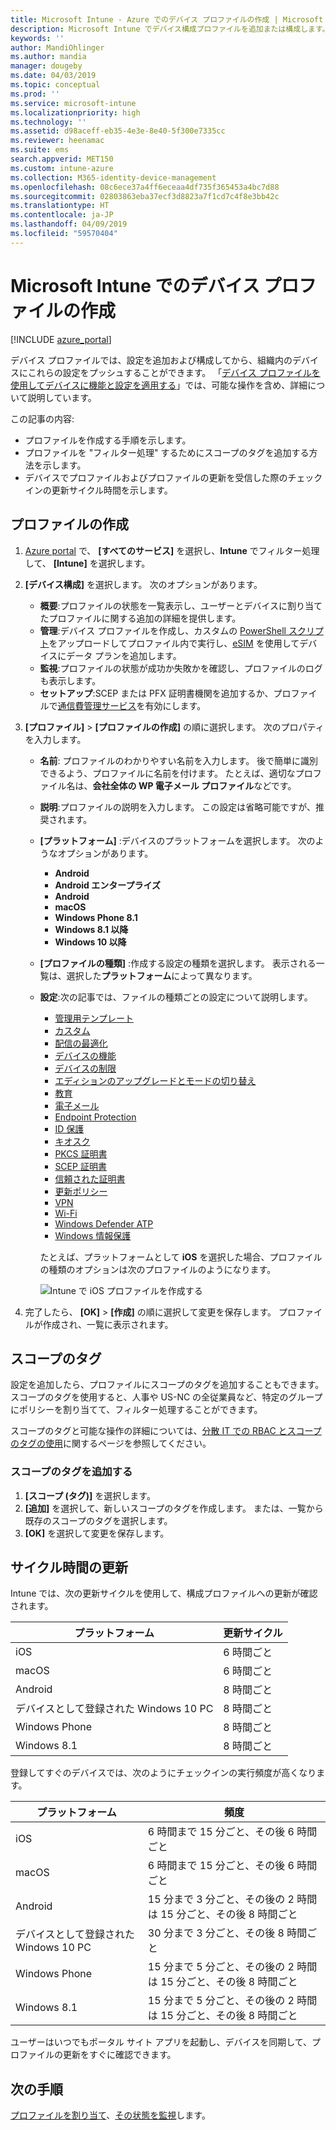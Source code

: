 ```yaml
---
title: Microsoft Intune - Azure でのデバイス プロファイルの作成 | Microsoft Docs
description: Microsoft Intune でデバイス構成プロファイルを追加または構成します。 プラットフォームの種類を選択し、設定を構成して、スコープのタグを追加します。
keywords: ''
author: MandiOhlinger
ms.author: mandia
manager: dougeby
ms.date: 04/03/2019
ms.topic: conceptual
ms.prod: ''
ms.service: microsoft-intune
ms.localizationpriority: high
ms.technology: ''
ms.assetid: d98aceff-eb35-4e3e-8e40-5f300e7335cc
ms.reviewer: heenamac
ms.suite: ems
search.appverid: MET150
ms.custom: intune-azure
ms.collection: M365-identity-device-management
ms.openlocfilehash: 08c6ece37a4ff6eceaa4df735f365453a4bc7d88
ms.sourcegitcommit: 02803863eba37ecf3d8823a7f1cd7c4f8e3bb42c
ms.translationtype: HT
ms.contentlocale: ja-JP
ms.lasthandoff: 04/09/2019
ms.locfileid: "59570404"
---
```

# <a name="create-a-device-profile-in-microsoft-intune"></a>Microsoft Intune でのデバイス プロファイルの作成

[!INCLUDE [azure_portal](./includes/azure_portal.md)]

デバイス プロファイルでは、設定を追加および構成してから、組織内のデバイスにこれらの設定をプッシュすることができます。 「[デバイス プロファイルを使用してデバイスに機能と設定を適用する](device-profiles.md)」では、可能な操作を含め、詳細について説明しています。

この記事の内容:

- プロファイルを作成する手順を示します。
- プロファイルを "フィルター処理" するためにスコープのタグを追加する方法を示します。
- デバイスでプロファイルおよびプロファイルの更新を受信した際のチェックインの更新サイクル時間を示します。

## <a name="create-the-profile"></a>プロファイルの作成

1. [Azure portal](https://portal.azure.com) で、 **[すべてのサービス]** を選択し、**Intune** でフィルター処理して、 **[Intune]** を選択します。

2. **[デバイス構成]** を選択します。 次のオプションがあります。

    - **概要**:プロファイルの状態を一覧表示し、ユーザーとデバイスに割り当てたプロファイルに関する追加の詳細を提供します。
    - **管理**:デバイス プロファイルを作成し、カスタムの [PowerShell スクリプト](intune-management-extension.md)をアップロードしてプロファイル内で実行し、[eSIM](esim-device-configuration.md) を使用してデバイスにデータ プランを追加します。
    - **監視**:プロファイルの状態が成功か失敗かを確認し、プロファイルのログも表示します。
    - **セットアップ**:SCEP または PFX 証明書機関を追加するか、プロファイルで[通信費管理サービス](telecom-expenses-monitor.md)を有効にします。

3. **[プロファイル]**  >  **[プロファイルの作成]** の順に選択します。 次のプロパティを入力します。

   - **名前**: プロファイルのわかりやすい名前を入力します。 後で簡単に識別できるよう、プロファイルに名前を付けます。 たとえば、適切なプロファイル名は、**会社全体の WP 電子メール プロファイル**などです。
   - **説明**:プロファイルの説明を入力します。 この設定は省略可能ですが、推奨されます。
   - **[プラットフォーム]** :デバイスのプラットフォームを選択します。 次のようなオプションがあります。  

       - **Android**
       - **Android エンタープライズ**
       - **Android**
       - **macOS**
       - **Windows Phone 8.1**
       - **Windows 8.1 以降**
       - **Windows 10 以降**

   - **[プロファイルの種類]** :作成する設定の種類を選択します。 表示される一覧は、選択した**プラットフォーム**によって異なります。
   - **設定**:次の記事では、ファイルの種類ごとの設定について説明します。

       - [管理用テンプレート](administrative-templates-windows.md)
       - [カスタム](custom-settings-configure.md)
       - [配信の最適化](delivery-optimization-windows.md)
       - [デバイスの機能](device-features-configure.md)
       - [デバイスの制限](device-restrictions-configure.md)
       - [エディションのアップグレードとモードの切り替え](edition-upgrade-configure-windows-10.md)
       - [教育](education-settings-configure.md)
       - [電子メール](email-settings-configure.md)
       - [Endpoint Protection](endpoint-protection-configure.md)
       - [ID 保護](identity-protection-configure.md)  
       - [キオスク](kiosk-settings.md)
       - [PKCS 証明書](certficates-pfx-configure.md)
       - [SCEP 証明書](certificates-scep-configure.md)
       - [信頼された証明書](certificates-configure.md)
       - [更新ポリシー](software-updates-ios.md)
       - [VPN](vpn-settings-configure.md)
       - [Wi-Fi](wi-fi-settings-configure.md)
       - [Windows Defender ATP](advanced-threat-protection.md)
       - [Windows 情報保護](windows-information-protection-configure.md)

     たとえば、プラットフォームとして **iOS** を選択した場合、プロファイルの種類のオプションは次のプロファイルのようになります。

     ![Intune で iOS プロファイルを作成する](./media/create-device-profile.png)

4. 完了したら、 **[OK]**  >  **[作成]** の順に選択して変更を保存します。 プロファイルが作成され、一覧に表示されます。

## <a name="scope-tags"></a>スコープのタグ

設定を追加したら、プロファイルにスコープのタグを追加することもできます。 スコープのタグを使用すると、人事や US-NC の全従業員など、特定のグループにポリシーを割り当てて、フィルター処理することができます。

スコープのタグと可能な操作の詳細については、[分散 IT での RBAC とスコープのタグの使用](scope-tags.md)に関するページを参照してください。

### <a name="add-a-scope-tag"></a>スコープのタグを追加する

1. **[スコープ (タグ)]** を選択します。
2. **[追加]** を選択して、新しいスコープのタグを作成します。 または、一覧から既存のスコープのタグを選択します。
3. **[OK]** を選択して変更を保存します。

## <a name="refresh-cycle-times"></a>サイクル時間の更新

Intune では、次の更新サイクルを使用して、構成プロファイルへの更新が確認されます。

| プラットフォーム | 更新サイクル|
| --- | --- |
| iOS | 6 時間ごと |
| macOS | 6 時間ごと |
| Android | 8 時間ごと |
| デバイスとして登録された Windows 10 PC | 8 時間ごと |
| Windows Phone | 8 時間ごと |
| Windows 8.1 | 8 時間ごと |

登録してすぐのデバイスでは、次のようにチェックインの実行頻度が高くなります。

| プラットフォーム | 頻度 |
| --- | --- |
| iOS | 6 時間まで 15 分ごと、その後 6 時間ごと |  
| macOS | 6 時間まで 15 分ごと、その後 6 時間ごと | 
| Android | 15 分まで 3 分ごと、その後の 2 時間は 15 分ごと、その後 8 時間ごと | 
| デバイスとして登録された Windows 10 PC | 30 分まで 3 分ごと、その後 8 時間ごと | 
| Windows Phone | 15 分まで 5 分ごと、その後の 2 時間は 15 分ごと、その後 8 時間ごと | 
| Windows 8.1 | 15 分まで 5 分ごと、その後の 2 時間は 15 分ごと、その後 8 時間ごと | 

ユーザーはいつでもポータル サイト アプリを起動し、デバイスを同期して、プロファイルの更新をすぐに確認できます。

## <a name="next-steps"></a>次の手順

[プロファイルを割り当て](device-profile-assign.md)、[その状態を監視](device-profile-monitor.md)します。
